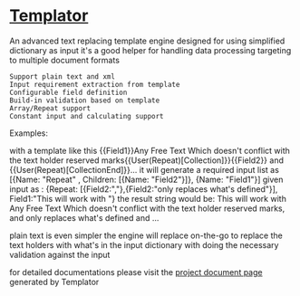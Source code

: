 # [Templator](http://djsxp.github.io/Templator)
An advanced text replacing template engine designed for using simplified dictionary as input
it's a good helper for handling data processing targeting to multiple document formats

	Support plain text and xml
	Input requirement extraction from template 
	Configurable field definition
	Build-in validation based on template
	Array/Repeat support
	Constant input and calculating support
	
Examples:

with a template like this 
	{{Field1}}Any Free Text Which doesn't conflict with the text holder reserved marks{{User(Repeat)[Collection]}}{{Field2}} and {{User(Repeat)[CollectionEnd]}}...
it will generate a required input list as [{Name: "Repeat" , Children: [{Name: "Field2"}]}, {Name: "Field1"}]
given input as : 
	{Repeat: [{Field2:","},{Field2:"only replaces what's defined"}], Field1:"This will work with "}
the result string would be:
	This will work with Any Free Text Which doesn't conflict with the text holder reserved marks, and only replaces what's defined and ...

plain text is even simpler
	the engine will replace on-the-go to replace the text holders with what's in the input dictionary with doing the necessary validation against the input
	
for detailed documentations please visit the [project document page](http://djsxp.github.io/Templator) generated by Templator


